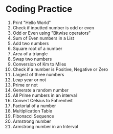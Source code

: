 # Coding Practice

1) Print "Hello World"
2) Check if inputted number is odd or even
3) Odd or Even using "Bitwise operators"
4) Sum of Even numbers in a List
5) Add two numbers
6) Square root of a number
7) Area of a triangle
8) Swap two numbers
9) Conversion of Km to Miles 
10) Check if a number is Positive, Negative or Zero
11) Largest of three numbers
12) Leap year or not
13) Prime or not
14) Generate a random number
15) All Prime numbers in an interval
16) Convert Celsius to Fahrenheit
17) Factorial of a number
18) Multiplication Table
19) Fibonacci Sequence 
20) Armstrong number
21) Armstrong number in an Interval